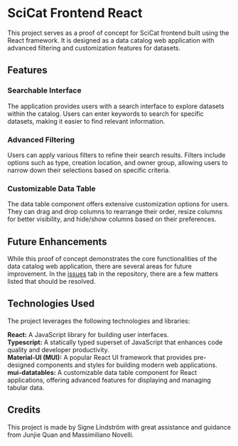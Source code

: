 # SciCat Frontend React

This project serves as a proof of concept for SciCat frontend built using the React framework. It is designed as a data catalog web application with advanced filtering and customization features for datasets.

## Features
### Searchable Interface
The application provides users with a search interface to explore datasets within the catalog. Users can enter keywords to search for specific datasets, making it easier to find relevant information.

### Advanced Filtering
Users can apply various filters to refine their search results. Filters include options such as type, creation location, and owner group, allowing users to narrow down their selections based on specific criteria.

### Customizable Data Table
The data table component offers extensive customization options for users. They can drag and drop columns to rearrange their order, resize columns for better visibility, and hide/show columns based on their preferences.

## Future Enhancements
While this proof of concept demonstrates the core functionalities of the data catalog web application, there are several areas for future improvement. In the [issues](https://github.com/SciCatProject/frontend-react/issues) tab in the repository, there are a few matters listed that should be resolved.

## Technologies Used
The project leverages the following technologies and libraries:

**React:** A JavaScript library for building user interfaces. <br>
**Typescript:** A statically typed superset of JavaScript that enhances code quality and developer productivity. <br>
**Material-UI (MUI):** A popular React UI framework that provides pre-designed components and styles for building modern web applications. <br>
**mui-datatables:** A customizable data table component for React applications, offering advanced features for displaying and managing tabular data.

## Credits
This project is made by Signe Lindström with great assistance and guidance from Junjie Quan and Massimiliano Novelli.
